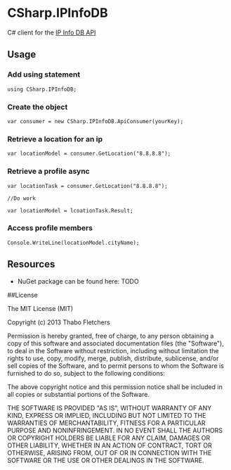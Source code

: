 ﻿CSharp.IPInfoDB
================

C# client for the [IP Info DB API](http://ipinfodb.com/)

## Usage

### Add using statement

    using CSharp.IPInfoDB;

### Create the object

    var consumer = new CSharp.IPInfoDB.ApiConsumer(yourKey);

### Retrieve a location for an ip

    var locationModel = consumer.GetLocation("8.8.8.8");

### Retrieve a profile async

    var locationTask = consumer.GetLocation("8.8.8.8");

    //Do work

    var locationModel = lcoationTask.Result;

### Access profile members

    Console.WriteLine(locationModel.cityName);

## Resources

- NuGet package can be found here: TODO

##License

The MIT License (MIT)

Copyright (c) 2013 Thabo Fletchers

Permission is hereby granted, free of charge, to any person obtaining a copy
of this software and associated documentation files (the "Software"), to deal
in the Software without restriction, including without limitation the rights
to use, copy, modify, merge, publish, distribute, sublicense, and/or sell
copies of the Software, and to permit persons to whom the Software is
furnished to do so, subject to the following conditions:

The above copyright notice and this permission notice shall be included in
all copies or substantial portions of the Software.

THE SOFTWARE IS PROVIDED "AS IS", WITHOUT WARRANTY OF ANY KIND, EXPRESS OR
IMPLIED, INCLUDING BUT NOT LIMITED TO THE WARRANTIES OF MERCHANTABILITY,
FITNESS FOR A PARTICULAR PURPOSE AND NONINFRINGEMENT. IN NO EVENT SHALL THE
AUTHORS OR COPYRIGHT HOLDERS BE LIABLE FOR ANY CLAIM, DAMAGES OR OTHER
LIABILITY, WHETHER IN AN ACTION OF CONTRACT, TORT OR OTHERWISE, ARISING FROM,
OUT OF OR IN CONNECTION WITH THE SOFTWARE OR THE USE OR OTHER DEALINGS IN
THE SOFTWARE.